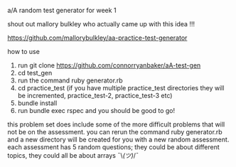 a/A random test generator for week 1



shout out mallory bulkley who actually came up with this idea !!!

https://github.com/mallorybulkley/aa-practice-test-generator

how to use

1. run git clone https://github.com/connorryanbaker/aA-test-gen
2. cd test_gen
3. run the command ruby generator.rb
4. cd practice\_test (if you have multiple practice\_test directories they will be incremented, practice\_test-2, practice\_test-3 etc)
3. bundle install
4. run bundle exec rspec and you should be good to go!


this problem set does include some of the more difficult problems that will not be on the assessment.
you can rerun the command ruby generator.rb and a new directory will be created for you with a new random assessment.
each assessment has 5 random questions; they could be about different topics, they could all be about arrays ¯\\_(ツ)_/¯


